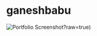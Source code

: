 # ganeshbabu


![Portfolio Screenshot]([https://github.com/ganeshbabujr/ganeshbabu/blob/main/public/Ganesh%20_Portfolio.jpg)?raw=true)

